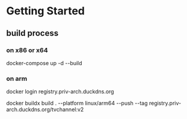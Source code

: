 # Getting Started

## build process
### on x86 or x64 
docker-compose up -d --build

### on arm
docker login registry.priv-arch.duckdns.org

docker buildx build . --platform linux/arm64 --push --tag registry.priv-arch.duckdns.org/tvchannel:v2






